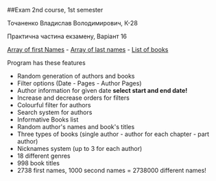 ##Exam 2nd course, 1st semester

Точаненко Владислав Володимирович, К-28

Практична частина екзамену, Варіант 16

[Array of first Names](https://gist.github.com/ruanbekker/a1506f06aa1df06c5a9501cb393626ea) - 
[Array of last names](https://gist.github.com/subodhghulaxe/8148971) - 
[List of books](https://www.theguardian.com/books/2009/jan/23/bestbooks-fiction)

Program has these features
*  Random generation of authors and books
*  Filter options (Date - Pages - Author Pages)
*  Author information for given date **select start and end date!**
*  Increase and decrease orders for filters
*  Colourful filter for authors
*  Search system for authors
*  Informative Books list
*  Random author's names and book's titles
*  Three types of books (single author - author for each chapter - part author)
*  Nicknames system (up to 3 for each author)
*  18 different genres
*  998 book titles
*  2738 first names, 1000 second names = 2738000 different names!